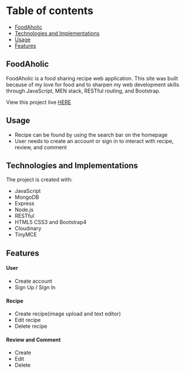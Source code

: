 # Table of contents
* [FoodAholic](#FoodAholic)
* [Technologies and Implementations](#Technologies-and-Implementations)
* [Usage](#Usage)
* [Features](#Features)

## FoodAholic
FoodAholic is a food sharing recipe web application. This site was built because of my love for food and to sharpen my web development skills through JavaScript, MEN stack, RESTful routing, and Bootstrap.

View this project live [HERE](http://foodaholic.herokuapp.com/)
## Usage
* Recipe can be found by using the search bar on the homepage
* User needs to create an account or sign in to interact with recipe, review, and comment

## Technologies and Implementations
The project is created with:
* JavaScript
* MongoDB
* Express
* Node.js
* RESTful
* HTML5 CSS3 and Bootstrap4
* Cloudinary
* TinyMCE

## Features
#### User
* Create account
* Sign Up / Sign In

#### Recipe
* Create recipe(image upload and text editor)
* Edit recipe
* Delete recipe

#### Review and Comment
* Create
* Edit
* Delete  







